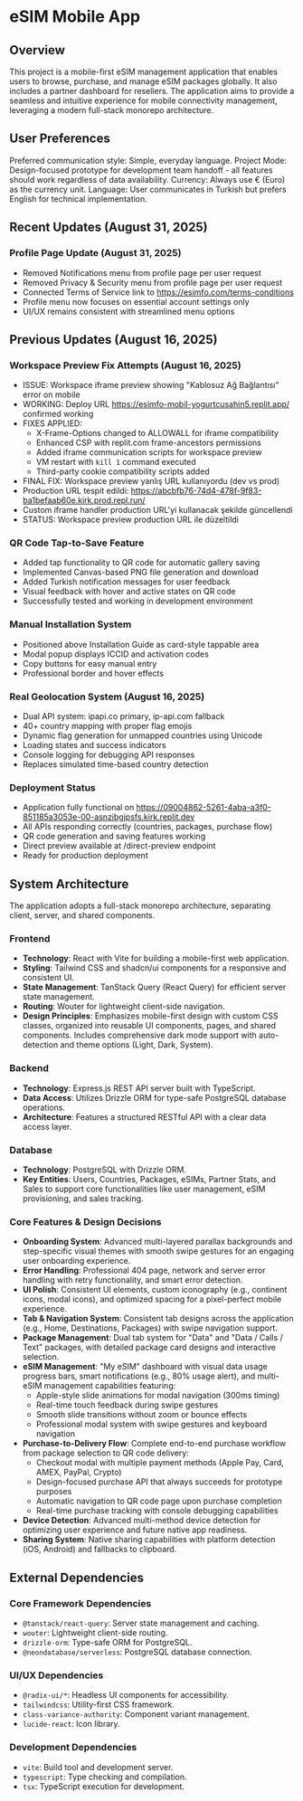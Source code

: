 # eSIM Mobile App

## Overview

This project is a mobile-first eSIM management application that enables users to browse, purchase, and manage eSIM packages globally. It also includes a partner dashboard for resellers. The application aims to provide a seamless and intuitive experience for mobile connectivity management, leveraging a modern full-stack monorepo architecture.

## User Preferences

Preferred communication style: Simple, everyday language.
Project Mode: Design-focused prototype for development team handoff - all features should work regardless of data availability.
Currency: Always use € (Euro) as the currency unit.
Language: User communicates in Turkish but prefers English for technical implementation.

## Recent Updates (August 31, 2025)

### Profile Page Update (August 31, 2025)
- Removed Notifications menu from profile page per user request
- Removed Privacy & Security menu from profile page per user request
- Connected Terms of Service link to https://esimfo.com/terms-conditions
- Profile menu now focuses on essential account settings only
- UI/UX remains consistent with streamlined menu options

## Previous Updates (August 16, 2025)

### Workspace Preview Fix Attempts (August 16, 2025)
- ISSUE: Workspace iframe preview showing "Kablosuz Ağ Bağlantısı" error on mobile
- WORKING: Deploy URL https://esimfo-mobil-yogurtcusahin5.replit.app/ confirmed working
- FIXES APPLIED: 
  - X-Frame-Options changed to ALLOWALL for iframe compatibility
  - Enhanced CSP with replit.com frame-ancestors permissions  
  - Added iframe communication scripts for workspace preview
  - VM restart with `kill 1` command executed
  - Third-party cookie compatibility scripts added
- FINAL FIX: Workspace preview yanlış URL kullanıyordu (dev vs prod)
- Production URL tespit edildi: https://abcbfb76-74d4-478f-9f83-ba1befaab60e.kirk.prod.repl.run/
- Custom iframe handler production URL'yi kullanacak şekilde güncellendi
- STATUS: Workspace preview production URL ile düzeltildi

### QR Code Tap-to-Save Feature  
- Added tap functionality to QR code for automatic gallery saving
- Implemented Canvas-based PNG file generation and download
- Added Turkish notification messages for user feedback
- Visual feedback with hover and active states on QR code
- Successfully tested and working in development environment

### Manual Installation System
- Positioned above Installation Guide as card-style tappable area
- Modal popup displays ICCID and activation codes
- Copy buttons for easy manual entry
- Professional border and hover effects

### Real Geolocation System (August 16, 2025)
- Dual API system: ipapi.co primary, ip-api.com fallback
- 40+ country mapping with proper flag emojis
- Dynamic flag generation for unmapped countries using Unicode
- Loading states and success indicators
- Console logging for debugging API responses
- Replaces simulated time-based country detection

### Deployment Status
- Application fully functional on https://09004862-5261-4aba-a3f0-851185a3053e-00-asnzibgjpsfs.kirk.replit.dev
- All APIs responding correctly (countries, packages, purchase flow)
- QR code generation and saving features working
- Direct preview available at /direct-preview endpoint
- Ready for production deployment

## System Architecture

The application adopts a full-stack monorepo architecture, separating client, server, and shared components.

### Frontend
- **Technology**: React with Vite for building a mobile-first web application.
- **Styling**: Tailwind CSS and shadcn/ui components for a responsive and consistent UI.
- **State Management**: TanStack Query (React Query) for efficient server state management.
- **Routing**: Wouter for lightweight client-side navigation.
- **Design Principles**: Emphasizes mobile-first design with custom CSS classes, organized into reusable UI components, pages, and shared components. Includes comprehensive dark mode support with auto-detection and theme options (Light, Dark, System).

### Backend
- **Technology**: Express.js REST API server built with TypeScript.
- **Data Access**: Utilizes Drizzle ORM for type-safe PostgreSQL database operations.
- **Architecture**: Features a structured RESTful API with a clear data access layer.

### Database
- **Technology**: PostgreSQL with Drizzle ORM.
- **Key Entities**: Users, Countries, Packages, eSIMs, Partner Stats, and Sales to support core functionalities like user management, eSIM provisioning, and sales tracking.

### Core Features & Design Decisions
- **Onboarding System**: Advanced multi-layered parallax backgrounds and step-specific visual themes with smooth swipe gestures for an engaging user onboarding experience.
- **Error Handling**: Professional 404 page, network and server error handling with retry functionality, and smart error detection.
- **UI Polish**: Consistent UI elements, custom iconography (e.g., continent icons, modal icons), and optimized spacing for a pixel-perfect mobile experience.
- **Tab & Navigation System**: Consistent tab designs across the application (e.g., Home, Destinations, Packages) with swipe navigation support.
- **Package Management**: Dual tab system for "Data" and "Data / Calls / Text" packages, with detailed package card designs and interactive selection.
- **eSIM Management**: "My eSIM" dashboard with visual data usage progress bars, smart notifications (e.g., 80% usage alert), and multi-eSIM management capabilities featuring:
  - Apple-style slide animations for modal navigation (300ms timing)
  - Real-time touch feedback during swipe gestures  
  - Smooth slide transitions without zoom or bounce effects
  - Professional modal system with swipe gestures and keyboard navigation
- **Purchase-to-Delivery Flow**: Complete end-to-end purchase workflow from package selection to QR code delivery:
  - Checkout modal with multiple payment methods (Apple Pay, Card, AMEX, PayPal, Crypto)
  - Design-focused purchase API that always succeeds for prototype purposes
  - Automatic navigation to QR code page upon purchase completion
  - Real-time purchase tracking with console debugging capabilities
- **Device Detection**: Advanced multi-method device detection for optimizing user experience and future native app readiness.
- **Sharing System**: Native sharing capabilities with platform detection (iOS, Android) and fallbacks to clipboard.

## External Dependencies

### Core Framework Dependencies
- `@tanstack/react-query`: Server state management and caching.
- `wouter`: Lightweight client-side routing.
- `drizzle-orm`: Type-safe ORM for PostgreSQL.
- `@neondatabase/serverless`: PostgreSQL database connection.

### UI/UX Dependencies
- `@radix-ui/*`: Headless UI components for accessibility.
- `tailwindcss`: Utility-first CSS framework.
- `class-variance-authority`: Component variant management.
- `lucide-react`: Icon library.

### Development Dependencies
- `vite`: Build tool and development server.
- `typescript`: Type checking and compilation.
- `tsx`: TypeScript execution for development.
